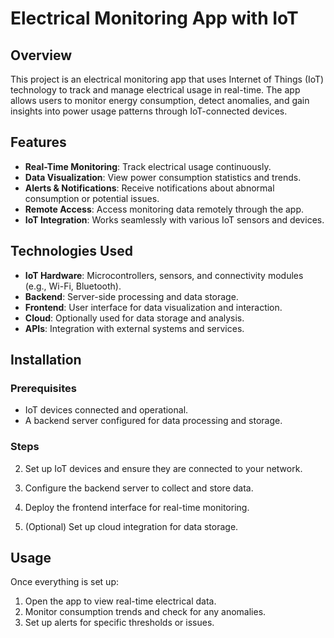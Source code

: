 # Electrical Monitoring App with IoT

## Overview

This project is an electrical monitoring app that uses Internet of Things (IoT) technology to track and manage electrical usage in real-time. The app allows users to monitor energy consumption, detect anomalies, and gain insights into power usage patterns through IoT-connected devices.

## Features

- **Real-Time Monitoring**: Track electrical usage continuously.
- **Data Visualization**: View power consumption statistics and trends.
- **Alerts & Notifications**: Receive notifications about abnormal consumption or potential issues.
- **Remote Access**: Access monitoring data remotely through the app.
- **IoT Integration**: Works seamlessly with various IoT sensors and devices.

## Technologies Used

- **IoT Hardware**: Microcontrollers, sensors, and connectivity modules (e.g., Wi-Fi, Bluetooth).
- **Backend**: Server-side processing and data storage.
- **Frontend**: User interface for data visualization and interaction.
- **Cloud**: Optionally used for data storage and analysis.
- **APIs**: Integration with external systems and services.

## Installation

### Prerequisites

- IoT devices connected and operational.
- A backend server configured for data processing and storage.

### Steps

2. Set up IoT devices and ensure they are connected to your network.

3. Configure the backend server to collect and store data.

4. Deploy the frontend interface for real-time monitoring.

5. (Optional) Set up cloud integration for data storage.

## Usage

Once everything is set up:

1. Open the app to view real-time electrical data.
2. Monitor consumption trends and check for any anomalies.
3. Set up alerts for specific thresholds or issues.



